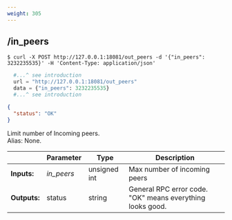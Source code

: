 ```yaml
---
weight: 305
---
```


## **/in_peers**

```shell
$ curl -X POST http://127.0.0.1:18081/out_peers -d '{"in_peers": 3232235535}' -H 'Content-Type: application/json'
```
```python
  #...^ see introduction
  url = "http://127.0.0.1:18081/out_peers"
  data = {"in_peers": 3232235535}
  #...^ see introduction
```
```json
{
  "status": "OK"
}
```
Limit number of Incoming peers.  
Alias: None.  

|             | Parameter  | Type         | Description
| ---         | ---        | ---          | ---
|**Inputs:**  | *in_peers* | unsigned int | Max number of incoming peers
|**Outputs:** | status     | string       | General RPC error code. "OK" means everything looks good.